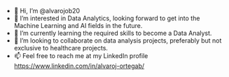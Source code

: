 - 👋 Hi, I’m @alvarojob20
- 👀 I’m interested in Data Analytics, looking forward to get into the Machine Learning and AI fields in the future.
- 🌱 I’m currently learning the required skills to become a Data Analyst.
- 💞️ I’m looking to collaborate on data analysis projects, preferably but not exclusive to healthcare projects.
- 📫 Feel free to reach me at my LinkedIn profile https://www.linkedin.com/in/alvaroj-ortegab/


